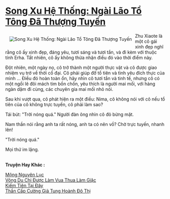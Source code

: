 <a href="https://truyentiki.com/song-xu-he-thong-ngai-lao-to-tong-da-thuong-tuyen.30419/" title="Song Xu Hệ Thống: Ngài Lão Tổ Tông Đã Thượng Tuyến"><h1>Song Xu Hệ Thống: Ngài Lão Tổ Tông Đã Thượng Tuyến</h1></a><div style="display:table"><img align="right" style="float: left; padding: 10px;" src="https://truyentiki.com/a/img/str/src/30419.jpg" alt="Song Xu Hệ Thống: Ngài Lão Tổ Tông Đã Thượng Tuyến">Zhu Xiaote là một cô gái xinh đẹp nghĩ rằng cô ấy xinh đẹp, đáng yêu, tươi sáng và tươi tắn, và đi kèm với thuộc tính Erha. Tất nhiên, cô ấy không thừa nhận điều đó vào thời điểm này. <p></p> Đột nhiên, một ngày nọ, cô trở thành một người thực vật và cô được giao nhiệm vụ trở về thời cổ đại. Cô phải giúp đỡ tổ tiên và tình yêu đích thực của mình ... Điều đó hoàn toàn ổn, hãy nhìn cô tươi tắn và tinh tế, nhưng cô có một ngồi lê đôi mách tim bồn chồn, yêu thích là người mai mối, với hàng ngàn dặm đi cùng, các chuyên gia mai mối nhỏ nói. <p></p> Sau khi vượt qua, cô phát hiện ra một điều: Nima, cô không nói với cô nếu tổ tiên của cô không trực tuyến, cô phải làm sao? <p></p> Tái bút: "Trời nóng quá." Người đàn ông nhìn cô đỏ bừng mặt. <p></p> Nam thần nói rằng anh ta rất nóng, anh ta có nên vồ? Chờ trực tuyến, nhanh lên! <p></p> "Trời nóng quá." <p></p> Mọi thứ im lặng.</div><p><br><b>Truyện Hay Khác :</b></p><a href="https://truyentiki.com/mong-nguyen-luc.30418/" alt="Mộng Nguyên Lục">Mộng Nguyên Lục</a><br/><a href="https://github.com/nownovels/truyenhay/tree/master/truyenhay/30466/README.md" alt="Võng Du Chi Được Làm Vua Thua Làm Giặc">Võng Du Chi Được Làm Vua Thua Làm Giặc</a><br/><a href="https://github.com/nownovels/top500/tree/master/truyenhay/33588/" alt="Kiếm Tiên Tại Đây">Kiếm Tiên Tại Đây</a><br/><a href="https://truyentiki.wordpress.com/2020/06/08/than-cap-cuong-gia-tung-hoanh-do-thi/" alt="Thần Cấp Cường Giả Tung Hoành Đô Thị">Thần Cấp Cường Giả Tung Hoành Đô Thị</a><br/>
